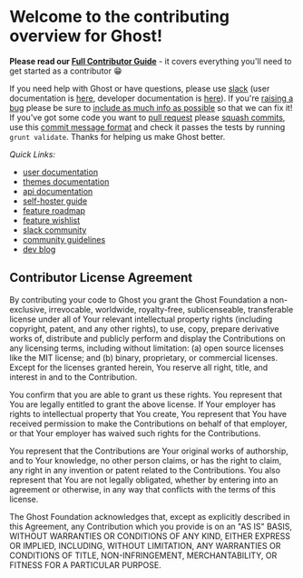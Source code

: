 # Welcome to the contributing overview for Ghost!

**Please read our [Full Contributor Guide](https://docs.ghost.org/v1.0.0/docs/contributing)** - it covers everything you'll need to get started as a contributor 😁

If you need help with Ghost or have questions, please use [slack](https://ghost.org/slack) (user documentation is [here](http://help.ghost.org), developer documentation is [here](https://docs.ghost.org/v1.0.0/)). If you're [raising a bug](https://docs.ghost.org/v1.0.0/docs/contributing#bugs) please be sure to [include as much info as possible](https://docs.ghost.org/v1.0.0/docs/contributing#bug-template) so that we can fix it! If you've got some code you want to [pull request](https://docs.ghost.org/v1.0.0/docs/contributing#pull-requests) please [squash commits](https://docs.ghost.org/v1.0.0/docs/git-workflow#section-clean-up-history), use this [commit message format](https://docs.ghost.org/v1.0.0/docs/git-workflow#section-notes-on-writing-good-commit-messages) and check it passes the tests by running `grunt validate`. Thanks for helping us make Ghost better.

*Quick Links:*
- [user documentation](https://help.ghost.org)
- [themes documentation](https://themes.ghost.org)
- [api documentation](https://api.ghost.org)
- [self-hoster guide](http://docs.ghost.org/v1.0.0/)
- [feature roadmap](https://trello.com/b/EceUgtCL/ghost-roadmap)
- [feature wishlist](http://ideas.ghost.org)
- [slack community](https://ghost.org/slack)
- [community guidelines](https://ghost.org/conduct/)
- [dev blog](http://dev.ghost.org)


## Contributor License Agreement

By contributing your code to Ghost you grant the Ghost Foundation a non-exclusive, irrevocable, worldwide, royalty-free, sublicenseable, transferable license under all of Your relevant intellectual property rights (including copyright, patent, and any other rights), to use, copy, prepare derivative works of, distribute and publicly perform and display the Contributions on any licensing terms, including without limitation:
(a) open source licenses like the MIT license; and (b) binary, proprietary, or commercial licenses. Except for the licenses granted herein, You reserve all right, title, and interest in and to the Contribution.

You confirm that you are able to grant us these rights. You represent that You are legally entitled to grant the above license. If Your employer has rights to intellectual property that You create, You represent that You have received permission to make the Contributions on behalf of that employer, or that Your employer has waived such rights for the Contributions.

You represent that the Contributions are Your original works of authorship, and to Your knowledge, no other person claims, or has the right to claim, any right in any invention or patent related to the Contributions. You also represent that You are not legally obligated, whether by entering into an agreement or otherwise, in any way that conflicts with the terms of this license.

The Ghost Foundation acknowledges that, except as explicitly described in this Agreement, any Contribution which you provide is on an "AS IS" BASIS, WITHOUT WARRANTIES OR CONDITIONS OF ANY KIND, EITHER EXPRESS OR IMPLIED, INCLUDING, WITHOUT LIMITATION, ANY WARRANTIES OR CONDITIONS OF TITLE, NON-INFRINGEMENT, MERCHANTABILITY, OR FITNESS FOR A PARTICULAR PURPOSE.
